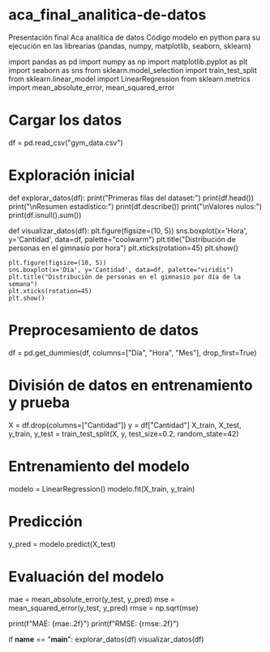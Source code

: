 # aca_final_analitica-de-datos
Presentación final Aca analítica de datos
Código modelo en python para su ejecución en las librearias (pandas, numpy, matplotlib, seaborn, sklearn)


import pandas as pd
import numpy as np
import matplotlib.pyplot as plt
import seaborn as sns
from sklearn.model_selection import train_test_split
from sklearn.linear_model import LinearRegression
from sklearn.metrics import mean_absolute_error, mean_squared_error

# Cargar los datos
df = pd.read_csv("gym_data.csv")

# Exploración inicial
def explorar_datos(df):
    print("Primeras filas del dataset:")
    print(df.head())
    print("\nResumen estadístico:")
    print(df.describe())
    print("\nValores nulos:")
    print(df.isnull().sum())

def visualizar_datos(df):
    plt.figure(figsize=(10, 5))
    sns.boxplot(x='Hora', y='Cantidad', data=df, palette="coolwarm")
    plt.title("Distribución de personas en el gimnasio por hora")
    plt.xticks(rotation=45)
    plt.show()

    plt.figure(figsize=(10, 5))
    sns.boxplot(x='Día', y='Cantidad', data=df, palette="viridis")
    plt.title("Distribución de personas en el gimnasio por día de la semana")
    plt.xticks(rotation=45)
    plt.show()

# Preprocesamiento de datos
df = pd.get_dummies(df, columns=["Día", "Hora", "Mes"], drop_first=True)

# División de datos en entrenamiento y prueba
X = df.drop(columns=["Cantidad"])
y = df["Cantidad"]
X_train, X_test, y_train, y_test = train_test_split(X, y, test_size=0.2, random_state=42)

# Entrenamiento del modelo
modelo = LinearRegression()
modelo.fit(X_train, y_train)

# Predicción
y_pred = modelo.predict(X_test)

# Evaluación del modelo
mae = mean_absolute_error(y_test, y_pred)
mse = mean_squared_error(y_test, y_pred)
rmse = np.sqrt(mse)

print(f"MAE: {mae:.2f}")
print(f"RMSE: {rmse:.2f}")

if __name__ == "__main__":
    explorar_datos(df)
    visualizar_datos(df)
